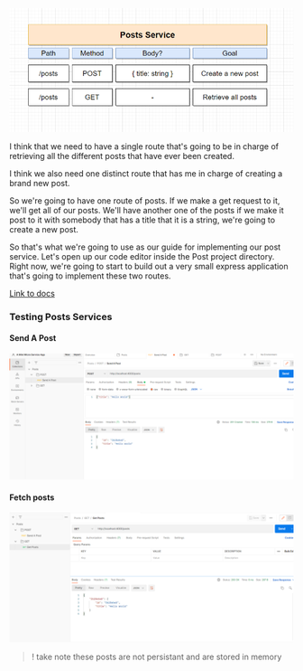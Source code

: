 ![Post Service](../../doc_assets/screenshots/project-setup/post-service.png)

I think that we need to have a single route that's going to be in charge of retrieving all the different
posts that have ever been created.

I think we also need one distinct route that has me in charge of creating a brand new post.

So we're going to have one route of posts.
If we make a get request to it, we'll get all of our posts.
We'll have another one of the posts if we make it post to it with somebody that has a title that it
is a string, we're going to create a new post.

So that's what we're going to use as our guide for implementing our post service.
Let's open up our code editor inside the Post project directory.
Right now, we're going to start to build out a very small express application that's going to implement
these two routes.

[Link to docs](module-routers_posts.html)

### Testing Posts Services

#### Send A Post
![Send A Post](../../doc_assets/screenshots/project-setup/POST_posts.png)

#### Fetch posts
![Fetch posts](../../doc_assets/screenshots/project-setup/GET_posts.png)


> ! take note these posts are not persistant and are stored in memory